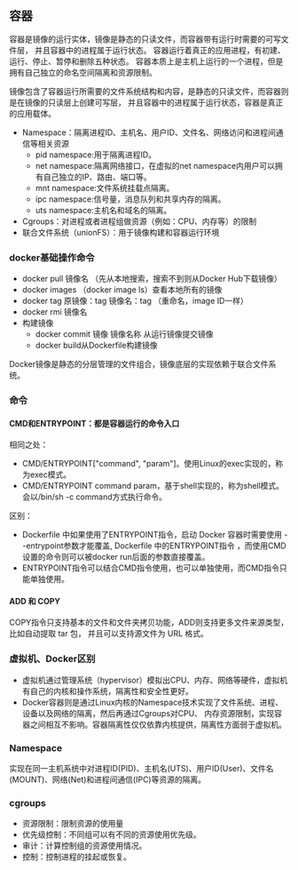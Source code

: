 ## 容器

容器是镜像的运行实体，镜像是静态的只读文件，而容器带有运行时需要的可写文件层，
并且容器中的进程属于运行状态。 容器运行着真正的应用进程，有初建、运行、停止、暂停和删除五种状态。
容器本质上是主机上运行的一个进程，但是拥有自己独立的命名空间隔离和资源限制。

镜像包含了容器运行所需要的文件系统结构和内容，是静态的只读文件，而容器则是在镜像的只读层上创建可写层，
并且容器中的进程属于运行状态，容器是真正的应用载体。

* Namespace：隔离进程ID、主机名、用户ID、文件名、网络访问和进程间通信等相关资源
    - pid namespace:用于隔离进程ID。
    - net namespace:隔离网络接口，在虚拟的net namespace内用户可以拥有自己独立的IP、路由、端口等。
    - mnt namespace:文件系统挂载点隔离。
    - ipc namespace:信号量，消息队列和共享内存的隔离。
    - uts namespace:主机名和域名的隔离。
* Cgroups：对进程或者进程组做资源（例如：CPU、内存等）的限制
* 联合文件系统（unionFS）：用于镜像构建和容器运行环境

### docker基础操作命令

* docker pull 镜像名 （先从本地搜索，搜索不到则从Docker Hub下载镜像）
* docker images （docker image ls）查看本地所有的镜像
* docker tag 原镜像：tag 镜像名：tag （重命名，image ID一样）
* docker rmi 镜像名
* 构建镜像
    - docker commit 镜像 镜像名称 从运行镜像提交镜像
    - docker build从Dockerfile构建镜像

Docker镜像是静态的分层管理的文件组合，镜像底层的实现依赖于联合文件系统。

### 命令

#### CMD和ENTRYPOINT：都是容器运行的命令入口

相同之处：

- CMD/ENTRYPOINT["command", "param"]。使用Linux的exec实现的，称为exec模式。
- CMD/ENTRYPOINT command param，基于shell实现的，称为shell模式。会以/bin/sh -c command方式执行命令。

区别：

- Dockerfile 中如果使用了ENTRYPOINT指令，启动 Docker 容器时需要使用 --entrypoint参数才能覆盖,
  Dockerfile 中的ENTRYPOINT指令 ，而使用CMD设置的命令则可以被docker run后面的参数直接覆盖。
- ENTRYPOINT指令可以结合CMD指令使用，也可以单独使用，而CMD指令只能单独使用。

#### ADD 和 COPY

COPY指令只支持基本的文件和文件夹拷贝功能，ADD则支持更多文件来源类型，比如自动提取 tar 包，
并且可以支持源文件为 URL 格式。

### 虚拟机、Docker区别

- 虚拟机通过管理系统（hypervisor）模拟出CPU、内存、网络等硬件，虚拟机有自己的内核和操作系统，隔离性和安全性更好。
- Docker容器则是通过Linux内核的Namespace技术实现了文件系统、进程、设备以及网络的隔离，然后再通过Cgroups对CPU、
  内存资源限制，实现容器之间相互不影响。容器隔离性仅仅依靠内核提供，隔离性方面弱于虚拟机。

### Namespace

实现在同一主机系统中对进程ID(PID)、主机名(UTS)、用户ID(User)、文件名(MOUNT)、网络(Net)和进程间通信(IPC)等资源的隔离。

### cgroups

- 资源限制：限制资源的使用量
- 优先级控制：不同组可以有不同的资源使用优先级。
- 审计：计算控制组的资源使用情况。
- 控制：控制进程的挂起或恢复。